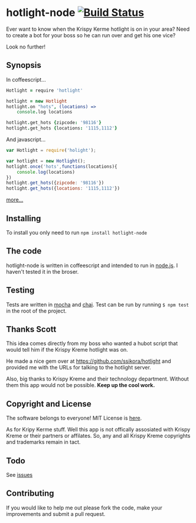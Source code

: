 hotlight-node [![Build Status](https://secure.travis-ci.org/jamsajones/hotlight-node.png?branch=master)](http://travis-ci.org/jamsajones/hotlight-node)
=============

Ever want to know when the Krispy Kerme hotlight is on in your area? Need to create a bot for your boss so he can run over and get his one vice?

Look no further!

Synopsis
--------------
In coffeescript...
```coffeescript
Hotlight = require 'hotlight'

hotlight = new Hotlight
hotlight.on "hots", (locations) =>
    console.log locations

hotlight.get_hots {zipcode: '98116'}
hotlight.get_hots {locations: '1115,1112'}
```
And javascript...
```javascript
var Hotlight = require('holight');

var hotlight = new Hotlight();
hotlight.once('hots',functions(locations){
    console.log(locations)
})
hotlight.get_hots({zipcode: '98116'})
hotlight.get_hots({locations: '1115,1112'})
```
[more...](https://github.com/jamsajones/hotlight-node/wiki)

Installing
--------------
To install you only need to run ```npm install hotlight-node```

The code
--------------
hotlight-node is written in coffeescript and intended to run in [node.js](http://nodejs.org). I haven't tested it in the broser.

Testing
-------------
Tests are written in [mocha](http://visionmedia.github.com/mocha/) and [chai](http://chaijs.com/). Test can be run by running ```$ npm test``` in the root of the project.


Thanks Scott
-----------
This idea comes directly from my boss who wanted a hubot script that would tell him if the Krispy Kreme hotlight was on.

He made a nice gem over at https://github.com/ssikora/hotlight and provided me with the URLs for talking to the hotlight server.

Also, big thanks to Krispy Kreme and their technology department. Without them this app would not be possible. **Keep up the cool work.**

Copyright and License
-----------
The software belongs to everyone! MIT License is [here](https://raw.github.com/jamsajones/hotlight-node/master/LICENSE).

As for Kripy Kerme stuff. Well this app is not offically assosiated with Krispy Kreme or their partners or affilates. So, any and all Krispy Kreme copyrights and trademarks remain in tact.

Todo
-----------
See [issues](https://github.com/jamsajones/hotlight-node/issues)

Contributing
--------------
If you would like to help me out please fork the code, make your improvements and submit a pull request.
